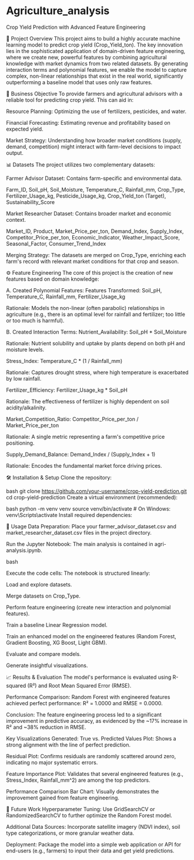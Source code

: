 # Agriculture_analysis

Crop Yield Prediction with Advanced Feature Engineering

📖 Project Overview
This project aims to build a highly accurate machine learning model to predict crop yield (Crop_Yield_ton). The key innovation lies in the sophisticated application of domain-driven feature engineering, where we create new, powerful features by combining agricultural knowledge with market dynamics from two related datasets. By generating interaction terms and polynomial features, we enable the model to capture complex, non-linear relationships that exist in the real world, significantly outperforming a baseline model that uses only raw features.

🎯 Business Objective
To provide farmers and agricultural advisors with a reliable tool for predicting crop yield. This can aid in:

Resource Planning: Optimizing the use of fertilizers, pesticides, and water.

Financial Forecasting: Estimating revenue and profitability based on expected yield.

Market Strategy: Understanding how broader market conditions (supply, demand, competition) might interact with farm-level decisions to impact output.

📊 Datasets
The project utilizes two complementary datasets:

Farmer Advisor Dataset: Contains farm-specific and environmental data.

Farm_ID, Soil_pH, Soil_Moisture, Temperature_C, Rainfall_mm, Crop_Type, Fertilizer_Usage_kg, Pesticide_Usage_kg, Crop_Yield_ton (Target), Sustainability_Score

Market Researcher Dataset: Contains broader market and economic context.

Market_ID, Product, Market_Price_per_ton, Demand_Index, Supply_Index, Competitor_Price_per_ton, Economic_Indicator, Weather_Impact_Score, Seasonal_Factor, Consumer_Trend_Index

Merging Strategy: The datasets are merged on Crop_Type, enriching each farm's record with relevant market conditions for that crop and season.

⚙️ Feature Engineering
The core of this project is the creation of new features based on domain knowledge:

A. Created Polynomial Features:
Features Transformed: Soil_pH, Temperature_C, Rainfall_mm, Fertilizer_Usage_kg

Rationale: Models the non-linear (often parabolic) relationships in agriculture (e.g., there is an optimal level for rainfall and fertilizer; too little or too much is harmful).

B. Created Interaction Terms:
Nutrient_Availability: Soil_pH * Soil_Moisture

Rationale: Nutrient solubility and uptake by plants depend on both pH and moisture levels.

Stress_Index: Temperature_C * (1 / Rainfall_mm)

Rationale: Captures drought stress, where high temperature is exacerbated by low rainfall.

Fertilizer_Efficiency: Fertilizer_Usage_kg * Soil_pH

Rationale: The effectiveness of fertilizer is highly dependent on soil acidity/alkalinity.

Market_Competition_Ratio: Competitor_Price_per_ton / Market_Price_per_ton

Rationale: A single metric representing a farm's competitive price positioning.

Supply_Demand_Balance: Demand_Index / (Supply_Index + 1)

Rationale: Encodes the fundamental market force driving prices.



🛠️ Installation & Setup
Clone the repository:

bash
git clone https://github.com/your-username/crop-yield-prediction.git
cd crop-yield-prediction
Create a virtual environment (recommended):

bash
python -m venv venv
source venv/bin/activate  # On Windows: venv\Scripts\activate
Install required dependencies:


🚀 Usage
Data Preparation: Place your farmer_advisor_dataset.csv and market_researcher_dataset.csv files in the project directory.

Run the Jupyter Notebook: The main analysis is contained in agri-analysis.ipynb.

bash

Execute the code cells: The notebook is structured linearly:

Load and explore datasets.

Merge datasets on Crop_Type.

Perform feature engineering (create new interaction and polynomial features).

Train a baseline Linear Regression model.

Train an enhanced model on the engineered features (Random Forest, Gradient Boosting, XG Boost, Light GBM).

Evaluate and compare models.

Generate insightful visualizations.

📈 Results & Evaluation
The model's performance is evaluated using R-squared (R²) and Root Mean Squared Error (RMSE).

Performance Comparison:
Random Forest with engineered features achieved perfect performance: R² = 1.0000 and RMSE = 0.0000.

Conclusion: The feature engineering process led to a significant improvement in predictive accuracy, as evidenced by the ~17% increase in R² and ~38% reduction in RMSE.

Key Visualizations Generated:
True vs. Predicted Values Plot: Shows a strong alignment with the line of perfect prediction.

Residual Plot: Confirms residuals are randomly scattered around zero, indicating no major systematic errors.

Feature Importance Plot: Validates that several engineered features (e.g., Stress_Index, Rainfall_mm^2) are among the top predictors.

Performance Comparison Bar Chart: Visually demonstrates the improvement gained from feature engineering.

🔮 Future Work
Hyperparameter Tuning: Use GridSearchCV or RandomizedSearchCV to further optimize the Random Forest model.

Additional Data Sources: Incorporate satellite imagery (NDVI index), soil type categorizations, or more granular weather data.

Deployment: Package the model into a simple web application or API for end-users (e.g., farmers) to input their data and get yield predictions.
